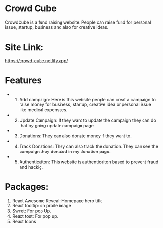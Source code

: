 # Crowd Cube

CrowdCube is a fund raising website. People can raise fund for personal issue, startup, business and also for creative ideas.

# Site Link:
https://crowd-cube.netlify.app/

# Features
- 1. Add campaign: Here is this website people can creat a campaign to raise money for business, startup, creative idea or personal issue like medical expensses.
- 2. Update Campaign: If they want to update the campaign they can do that by going update campaign page

- 3. Donations: They can also donate money if they want to.

- 4. Track Donations: They can also track the donation. They can see the campaign they donated in my donation page.

- 5. Authenticaiton: This website is authenticaiton based to prevent fraud and hackig.

# Packages:
1. React Awesome Reveal: Homepage hero title
2. React tooltip: on proile image
3. Sweet: For pop Up.
4. React tost: For pop up.
5. React Icons

